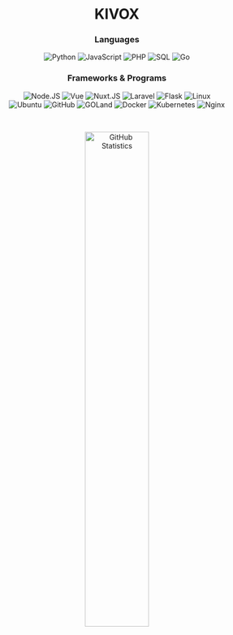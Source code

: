 <h1 align="center">KIVOX<br></h1>

<h3 align="center">Languages<br></h3>

<p align="center">
  <img alt="Python" src="https://img.shields.io/badge/-Python-262626?style=for-the-badge&logo=python">
  <img alt="JavaScript" src="https://img.shields.io/badge/-JavaScript-262626?style=for-the-badge&logo=javascript">
  <img alt="PHP" src="https://img.shields.io/badge/-PHP-262626?style=for-the-badge&logo=php">
  <img alt="SQL" src="https://img.shields.io/badge/-SQL-262626?style=for-the-badge&logo=postgresql">
  <img alt="Go" src="https://img.shields.io/badge/-Go-262626?style=for-the-badge&logo=go">
</p>

<h3 align="center">Frameworks & Programs<br></h3>

<p align="center">
  <img alt="Node.JS" src="https://img.shields.io/badge/-Node.js-262626?style=for-the-badge&logo=node.js">
  <img alt="Vue" src="https://img.shields.io/badge/-Vue-262626?style=for-the-badge&logo=vue.js">
  <img alt="Nuxt.JS" src="https://img.shields.io/badge/-Nuxt-262626?style=for-the-badge&logo=nuxt.js">
  <img alt="Laravel" src="https://img.shields.io/badge/-Laravel-262626?style=for-the-badge&logo=laravel">
  <img alt="Flask" src="https://img.shields.io/badge/-Flask-262626?style=for-the-badge&logo=flask">
  <img alt="Linux" src="https://img.shields.io/badge/-Linux-262626?style=for-the-badge&logo=linux"></br>
  <img alt="Ubuntu" src="https://img.shields.io/badge/-Ubuntu-262626?style=for-the-badge&logo=ubuntu">
  <img alt="GitHub" src="https://img.shields.io/badge/-GitHub-262626?style=for-the-badge&logo=github">
  <img alt="GOLand" src="https://img.shields.io/badge/-GOLand-262626?style=for-the-badge&logo=go">
  <img alt="Docker" src="https://img.shields.io/badge/-Docker-262626?style=for-the-badge&logo=docker">
  <img alt="Kubernetes" src="https://img.shields.io/badge/-Kubernetes-262626?style=for-the-badge&logo=kubernetes">
  <img alt="Nginx" src="https://img.shields.io/badge/-Nginx-262626?style=for-the-badge&logo=nginx">
</p><br>

<p align="center">
      <img width="50%" alt="GitHub Statistics" src="https://github-readme-stats.vercel.app/api?username=kivox&show_icons=true&hide_border=true&line_height=30&title_color=ededed&text_color=ededed&bg_color=262626&icon_color=d50c2d&show_owner=true">
</p>

